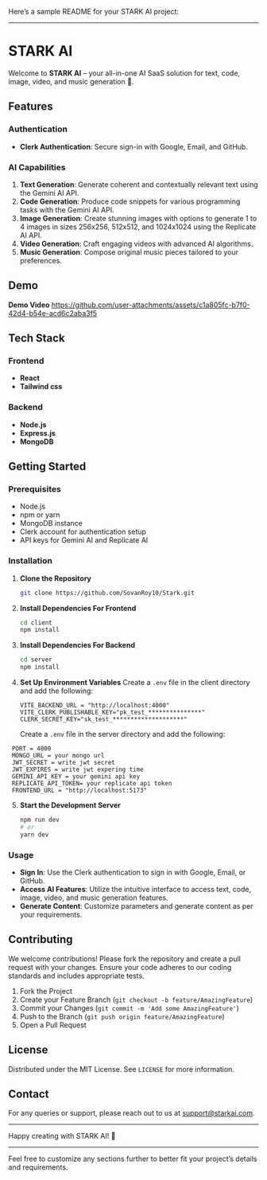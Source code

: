 Here’s a sample README for your STARK AI project:

---

# STARK AI

Welcome to **STARK AI** – your all-in-one AI SaaS solution for text, code, image, video, and music generation 🚀.

## Features

### Authentication
- **Clerk Authentication**: Secure sign-in with Google, Email, and GitHub.

### AI Capabilities
1. **Text Generation**: Generate coherent and contextually relevant text using the Gemini AI API.
2. **Code Generation**: Produce code snippets for various programming tasks with the Gemini AI API.
3. **Image Generation**: Create stunning images with options to generate 1 to 4 images in sizes 256x256, 512x512, and 1024x1024 using the Replicate AI API.
4. **Video Generation**: Craft engaging videos with advanced AI algorithms.
5. **Music Generation**: Compose original music pieces tailored to your preferences.

## Demo
**Demo Video**
https://github.com/user-attachments/assets/c1a805fc-b7f0-42d4-b54e-acd6c2aba3f5


## Tech Stack

### Frontend
- **React**
- **Tailwind css**

### Backend
- **Node.js**
- **Express.js**
- **MongoDB**

## Getting Started

### Prerequisites
- Node.js
- npm or yarn
- MongoDB instance
- Clerk account for authentication setup
- API keys for Gemini AI and Replicate AI

### Installation

1. **Clone the Repository**
   ```sh
   git clone https://github.com/SovanRoy10/Stark.git
   ```

2. **Install Dependencies For Frontend**
   ```sh
   cd client
   npm install
   ```

3. **Install Dependencies For Backend**
   ```sh
   cd server
   npm install
   ```

4. **Set Up Environment Variables**
   Create a `.env` file in the client directory and add the following:
   ```env
   VITE_BACKEND_URL = "http://localhost:4000"
   VITE_CLERK_PUBLISHABLE_KEY="pk_test_***************"
   CLERK_SECRET_KEY="sk_test_********************"
   ```

   Create a `.env` file in the server directory and add the following:
  ```env
   PORT = 4000
   MONGO_URL = your mongo url
   JWT_SECRET = write jwt secret
   JWT_EXPIRES = write jwt expering time
   GEMINI_API_KEY = your gemini api key
   REPLICATE_API_TOKEN= your replicate api token
   FRONTEND_URL = "http://localhost:5173"
   ```

5. **Start the Development Server**
   ```sh
   npm run dev
   # or
   yarn dev
   ```

### Usage

- **Sign In**: Use the Clerk authentication to sign in with Google, Email, or GitHub.
- **Access AI Features**: Utilize the intuitive interface to access text, code, image, video, and music generation features.
- **Generate Content**: Customize parameters and generate content as per your requirements.

## Contributing

We welcome contributions! Please fork the repository and create a pull request with your changes. Ensure your code adheres to our coding standards and includes appropriate tests.

1. Fork the Project
2. Create your Feature Branch (`git checkout -b feature/AmazingFeature`)
3. Commit your Changes (`git commit -m 'Add some AmazingFeature'`)
4. Push to the Branch (`git push origin feature/AmazingFeature`)
5. Open a Pull Request

## License

Distributed under the MIT License. See `LICENSE` for more information.

## Contact

For any queries or support, please reach out to us at [support@starkai.com](mailto:roysovan00@gmail.com).

---

Happy creating with STARK AI! 🚀

---

Feel free to customize any sections further to better fit your project’s details and requirements.
